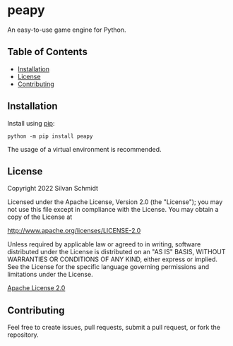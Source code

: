# peapy

An easy-to-use game engine for Python.

## Table of Contents

- [Installation](#installation)
- [License](#license)
- [Contributing](#contributing)

## Installation

Install using [pip](https://pypi.org/project/pip/):

`python -m pip install peapy`

The usage of a virtual environment is recommended.

## License

Copyright 2022 Silvan Schmidt

Licensed under the Apache License, Version 2.0 (the "License");
you may not use this file except in compliance with the License.
You may obtain a copy of the License at

<http://www.apache.org/licenses/LICENSE-2.0>

Unless required by applicable law or agreed to in writing, software
distributed under the License is distributed on an "AS IS" BASIS,
WITHOUT WARRANTIES OR CONDITIONS OF ANY KIND, either express or implied.
See the License for the specific language governing permissions and
limitations under the License.

[Apache License 2.0](LICENSE)

## Contributing

Feel free to create issues, pull requests, submit a pull request, or fork the repository.
